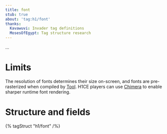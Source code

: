 ```yaml
---
title: font
stub: true
about: 'tag:h1/font'
thanks:
  Kavawuvi: Invader tag definitions
  MosesOfEgypt: Tag structure research
---
```

...

# Limits
The resolution of fonts determines their size on-screen, and fonts are pre-rasterized when compiled by [Tool](~h1a-tool). H1CE players can use [Chimera](~) to enable sharper runtime font rendering.

# Structure and fields

{% tagStruct "h1/font" /%}

